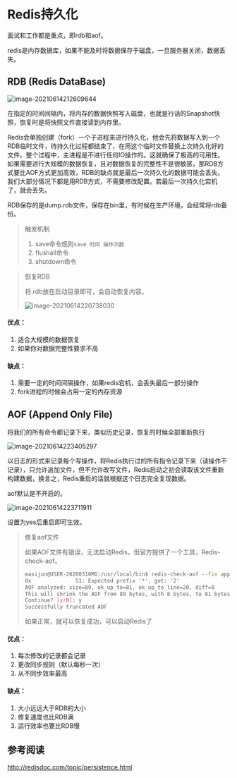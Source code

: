 # Redis持久化

面试和工作都是重点，即rdb和aof。

redis是内存数据库，如果不能及时将数据保存于磁盘，一旦服务器关闭，数据丢失。

## RDB (Redis DataBase)

![image-20210614212609644](C:\Users\Administrator\Documents\Java\RedisCourse\notebooks\imgs\9\image-20210614212609644.png)

在指定的时间间隔内，将内存的数据快照写入磁盘，也就是行话的Snapshot快照，恢复时是将快照文件直接读到内存里。

Redis会单独创建（fork）一个子进程来进行持久化，他会先将数据写入到一个RDB临时文件，待持久化过程都结束了，在用这个临时文件替换上次持久化好的文件。整个过程中，主进程是不进行任何IO操作的。这就确保了极高的可用性。如果需要进行大规模的数据恢复，且对数据恢复的完整性不是很敏感，那RDB方式要比AOF方式更加高效，RDB的缺点就是最后一次持久化的数据可能会丢失。我们大部分情况下都是用RDB方式，不需要修改配置。若最后一次持久化宕机了，就会丢失。

RDB保存的是dump.rdb文件，保存在bin里，有时候在生产环境，会经常将rdb备份。

> 触发机制
>
> 1. save命令规则`save 时间 操作次数`
> 2. flushall命令
> 3. shutdown命令

> 恢复RDB
>
> 将.rdb放在启动目录即可，会自动恢复内容。
>
> ![image-20210614220738030](C:\Users\Administrator\Documents\Java\RedisCourse\notebooks\imgs\9\image-20210614220738030.png)

#### 优点：

1. 适合大规模的数据恢复
2. 如果你对数据完整性要求不高

#### 缺点：

1. 需要一定的时间间隔操作，如果redis宕机，会丢失最后一部分操作
2. fork进程的时候会占用一定的内存资源

## AOF (Append Only File)

将我们的所有命令都记录下来，类似历史记录，恢复的时候全部重新执行

![image-20210614223405297](C:\Users\Administrator\Documents\Java\RedisCourse\notebooks\imgs\9\image-20210614223405297.png)

以日志的形式来记录每个写操作，将Redis执行过的所有指令记录下来（读操作不记录），只允许追加文件，但不允许改写文件，Redis启动之初会读取该文件重新构建数据，换言之，Redis重启的话就根据这个日志完全复现数据。

aof默认是不开启的。

![image-20210614223711911](C:\Users\Administrator\Documents\Java\RedisCourse\notebooks\imgs\9\image-20210614223711911.png)

设置为yes后重启即可生效。

> 修复aof文件
>
> 如果AOF文件有错误，无法启动Redis，但官方提供了一个工具，Redis-check-aof。
>
> ```sh
> masijun@USER-20200310MG:/usr/local/bin$ redis-check-aof --fix append*
> 0x              51: Expected prefix '*', got: '2'
> AOF analyzed: size=89, ok_up_to=81, ok_up_to_line=20, diff=8
> This will shrink the AOF from 89 bytes, with 8 bytes, to 81 bytes
> Continue? [y/N]: y
> Successfully truncated AOF
> ```
>
> 如果正常，就可以恢复成功，可以启动Redis了

#### 优点：

1. 每次修改的记录都会记录
2. 更改同步规则（默认每秒一次）
3. 从不同步效率最高

#### 缺点：

1. 大小远远大于RDB的大小
2. 修复速度也比RDB满
3. 运行效率也要比RDB慢

## 参考阅读

http://redisdoc.com/topic/persistence.html

